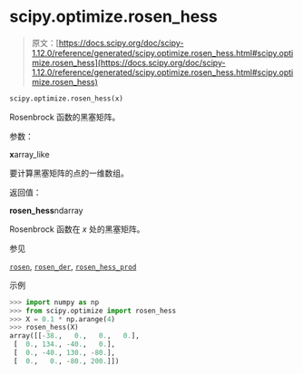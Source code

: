 # scipy.optimize.rosen_hess

> 原文：[https://docs.scipy.org/doc/scipy-1.12.0/reference/generated/scipy.optimize.rosen_hess.html#scipy.optimize.rosen_hess](https://docs.scipy.org/doc/scipy-1.12.0/reference/generated/scipy.optimize.rosen_hess.html#scipy.optimize.rosen_hess)

```py
scipy.optimize.rosen_hess(x)
```

Rosenbrock 函数的黑塞矩阵。

参数：

**x**array_like

要计算黑塞矩阵的点的一维数组。

返回值：

**rosen_hess**ndarray

Rosenbrock 函数在 *x* 处的黑塞矩阵。

参见

[`rosen`](scipy.optimize.rosen.html#scipy.optimize.rosen "scipy.optimize.rosen"), [`rosen_der`](scipy.optimize.rosen_der.html#scipy.optimize.rosen_der "scipy.optimize.rosen_der"), [`rosen_hess_prod`](scipy.optimize.rosen_hess_prod.html#scipy.optimize.rosen_hess_prod "scipy.optimize.rosen_hess_prod")

示例

```py
>>> import numpy as np
>>> from scipy.optimize import rosen_hess
>>> X = 0.1 * np.arange(4)
>>> rosen_hess(X)
array([[-38.,   0.,   0.,   0.],
 [  0., 134., -40.,   0.],
 [  0., -40., 130., -80.],
 [  0.,   0., -80., 200.]]) 
```

